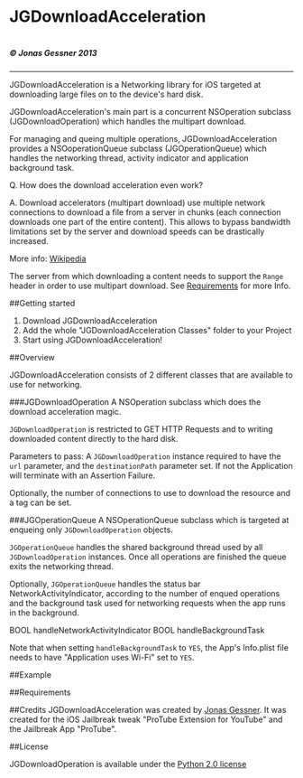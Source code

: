 <h1>JGDownloadAcceleration<h1> <h5>© Jonas Gessner 2013</h5>

------------------

JGDownloadAcceleration is a Networking library for iOS targeted at downloading large files on to the device's hard disk.

JGDownloadAcceleration's main part is a concurrent NSOperation subclass (JGDownloadOperation) which handles the multipart download.

For managing and queing multiple operations, JGDownloadAcceleration provides a NSOoperationQueue subclass (JGOperationQueue) which handles the networking thread, activity indicator and application background task.


Q. How does the download acceleration even work?

A. Download accelerators (multipart download) use multiple network connections to download a file from a server in chunks (each connection downloads one part of the entire content). This allows to bypass bandwidth limitations set by the server and download speeds can be drastically increased.

More info: <a href="http://en.wikipedia.org/wiki/Download_manager#Download_acceleration">Wikipedia</a>


The server from which downloading a content needs to support the `Range` header in order to use multipart download. See <a href="#requirements">Requirements</a> for more Info.

##Getting started

1. Download JGDownloadAcceleration
2. Add the whole "JGDownloadAcceleration Classes" folder to your Project
3. Start using JGDownloadAcceleration!

##Overview

JGDownloadAcceleration consists of 2 different classes that are available to use for networking.

###JGDownloadOperation
A NSOperation subclass which does the download acceleration magic.

`JGDownloadOperation` is restricted to GET HTTP Requests and to writing downloaded content directly to the hard disk.

Parameters to pass:
A `JGDownloadOperation` instance required to have the `url` parameter, and the `destinationPath` parameter set. If not the Application will terminate with an Assertion Failure.

Optionally, the number of connections to use to download the resource and a tag can be set.



###JGOperationQueue
A NSOperationQueue subclass which is targeted at enqueing only `JGDownloadOperation` objects.

`JGOperationQueue` handles the shared background thread used by all `JGDownloadOperation` instances. Once all operations are finished the queue exits the networking thread.

Optionally, `JGOperationQueue` handles the status bar NetworkActivityIndicator, according to the number of enqued operations and the background task used for networking requests when the app runs in the background.

  BOOL handleNetworkActivityIndicator
  BOOL handleBackgroundTask
  
Note that when setting `handleBackgroundTask` to `YES`, the App's Info.plist file needs to have "Application uses Wi-Fi" set to `YES`.

##Example


##Requirements


##Credits
JGDownloadAcceleration was created by <a href="http://twitter.com/JonasGessner" target="_blank">Jonas Gessner</a>.
It was created for the iOS Jailbreak tweak "ProTube Extension for YouTube" and the Jailbreak App "ProTube".

##License

JGDownloadOperation is available under the <a href="http://opensource.org/licenses/Python-2.0">Python 2.0 license</a>
